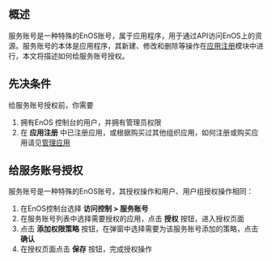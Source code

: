 ## 概述
服务账号是一种特殊的EnOS账号，属于应用程序，用于通过API访问EnOS上的资源。服务账号的本体是应用程序，其新建、修改和删除等操作在[应用注册](/docs/app-development/zh_CN/latest/managing_apps.html)模块中进行，本文将描述如何给服务账号授权。

## 先决条件
给服务账号授权前，你需要
1. 拥有EnOS 控制台的用户，并拥有管理员权限
2. 在  **应用注册** 中已注册应用，或根据购买过其他组织应用，如何注册或购买应用请见[管理应用](/docs/app-development/zh_CN/latest/managing_apps.html)

## 给服务账号授权
服务账号是一种特殊的EnOS账号，其授权操作和用户、用户组授权操作相同：
1. 在EnOS控制台选择 **访问控制 > 服务账号**
2. 在服务账号列表中选择需要授权的应用，点击 **授权** 按钮，进入授权页面
3. 点击 **添加权限策略** 按钮，在弹窗中选择需要为该服务账号添加的策略，点击 **确认**
4. 在授权页面点击 **保存** 按钮，完成授权操作
